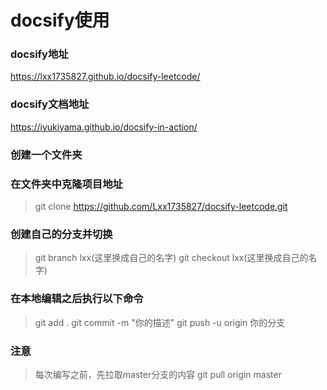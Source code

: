 # docsify使用

### docsify地址
https://lxx1735827.github.io/docsify-leetcode/

### docsify文档地址
https://iyukiyama.github.io/docsify-in-action/

### 创建一个文件夹

### 在文件夹中克隆项目地址
> git clone https://github.com/Lxx1735827/docsify-leetcode.git

### 创建自己的分支并切换
> git branch lxx(这里换成自己的名字)
> git checkout lxx(这里换成自己的名字)

### 在本地编辑之后执行以下命令
> git add .
> git commit -m "你的描述"
> git push -u origin 你的分支

### 注意
> 每次编写之前，先拉取master分支的内容
> git pull origin master
